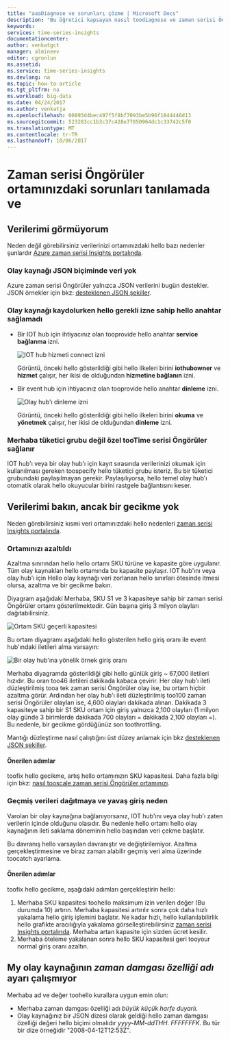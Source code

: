 ```yaml
---
title: "aaaDiagnose ve sorunları çözme | Microsoft Docs"
description: "Bu öğretici kapsayan nasıl toodiagnose ve zaman serisi Öngörüler ortamınızdaki sorunları"
keywords: 
services: time-series-insights
documentationcenter: 
author: venkatgct
manager: almineev
editor: cgronlun
ms.assetid: 
ms.service: time-series-insights
ms.devlang: na
ms.topic: how-to-article
ms.tgt_pltfrm: na
ms.workload: big-data
ms.date: 04/24/2017
ms.author: venkatja
ms.openlocfilehash: 00893d4bec497f5f8bf7093be5b96f1844446d13
ms.sourcegitcommit: 523283cc1b3c37c428e77850964dc1c33742c5f0
ms.translationtype: MT
ms.contentlocale: tr-TR
ms.lasthandoff: 10/06/2017
---
```

# <a name="diagnose-and-solve-problems-in-your-time-series-insights-environment"></a>Zaman serisi Öngörüler ortamınızdaki sorunları tanılamada ve

## <a name="i-dont-see-my-data"></a>Verilerimi görmüyorum
Neden değil görebilirsiniz verilerinizi ortamınızdaki hello bazı nedenler şunlardır [Azure zaman serisi Insights portalında](https://insights.timeseries.azure.com).

### <a name="your-event-source-doesnt-have-data-in-json-format"></a>Olay kaynağı JSON biçiminde veri yok
Azure zaman serisi Öngörüler yalnızca JSON verilerini bugün destekler. JSON örnekler için bkz: [desteklenen JSON şekiller](time-series-insights-send-events.md#supported-json-shapes).

### <a name="when-you-registered-your-event-source-you-didnt-provide-hello-key-that-has-hello-required-permission"></a>Olay kaynağı kaydolurken hello gerekli izne sahip hello anahtar sağlamadı
* Bir IOT hub için ihtiyacınız olan tooprovide hello anahtar **service bağlanma** izni.

   ![IOT hub hizmeti connect izni](media/diagnose-and-solve-problems/iothub-serviceconnect-permissions.png)

   Görüntü, önceki hello gösterildiği gibi hello ilkeleri birini **iothubowner** ve **hizmet** çalışır, her ikisi de olduğundan **hizmetine bağlanın** izni.
* Bir event hub için ihtiyacınız olan tooprovide hello anahtar **dinleme** izni.

   ![Olay hub'ı dinleme izni](media/diagnose-and-solve-problems/eventhub-listen-permissions.png)

   Görüntü, önceki hello gösterildiği gibi hello ilkeleri birini **okuma** ve **yönetmek** çalışır, her ikisi de olduğundan **dinleme** izni.

### <a name="hello-provided-consumer-group-is-not-exclusive-tootime-series-insights"></a>Merhaba tüketici grubu değil özel tooTime serisi Öngörüler sağlanır
IOT hub'ı veya bir olay hub'ı için kayıt sırasında verilerinizi okumak için kullanılması gereken toospecify hello tüketici grubu isteriz. Bu bir tüketici grubundaki paylaşılmayan gerekir. Paylaşılıyorsa, hello temel olay hub'ı otomatik olarak hello okuyucular birini rastgele bağlantısını keser.

## <a name="i-see-my-data-but-theres-a-lag"></a>Verilerimi bakın, ancak bir gecikme yok
Neden görebilirsiniz kısmi veri ortamınızdaki hello nedenleri [zaman serisi Insights portalında](https://insights.timeseries.azure.com).

### <a name="your-environment-is-getting-throttled"></a>Ortamınızı azaltıldı
Azaltma sınırından hello hello ortamı SKU türüne ve kapasite göre uygulanır. Tüm olay kaynakları hello ortamında bu kapasite paylaşır. IOT hub'ını veya olay hub'ı için Hello olay kaynağı veri zorlanan hello sınırları ötesinde itmesi olursa, azaltma ve bir gecikme bakın.

Diyagram aşağıdaki Merhaba, SKU S1 ve 3 kapasiteye sahip bir zaman serisi Öngörüler ortamı gösterilmektedir. Gün başına giriş 3 milyon olayları dağıtabilirsiniz.

![Ortam SKU geçerli kapasitesi](media/diagnose-and-solve-problems/environment-sku-current-capacity.png)

Bu ortam diyagramı aşağıdaki hello gösterilen hello giriş oranı ile event hub'ındaki iletileri alma varsayın:

![Bir olay hub'ına yönelik örnek giriş oranı](media/diagnose-and-solve-problems/eventhub-ingress-rate.png)

Merhaba diyagramda gösterildiği gibi hello günlük giriş ~ 67,000 iletileri hızıdır. Bu oran too46 iletileri dakikada kabaca çevirir. Her olay hub'ı ileti düzleştirilmiş tooa tek zaman serisi Öngörüler olay ise, bu ortam hiçbir azaltma görür. Ardından her olay hub'ı ileti düzleştirilmiş too100 zaman serisi Öngörüler olayları ise, 4,600 olayları dakikada alınan. Dakikada 3 kapasiteye sahip bir S1 SKU ortam için giriş yalnızca 2,100 olayları (1 milyon olay günde 3 birimlerde dakikada 700 olayları = dakikada 2,100 olayları =). Bu nedenle, bir gecikme gördüğünüz son toothrottling. 

Mantığı düzleştirme nasıl çalıştığını üst düzey anlamak için bkz [desteklenen JSON şekiller](time-series-insights-send-events.md#supported-json-shapes).

#### <a name="recommended-steps"></a>Önerilen adımlar
toofix hello gecikme, artış hello ortamınızın SKU kapasitesi. Daha fazla bilgi için bkz: [nasıl tooscale zaman serisi Öngörüler ortamınızı](time-series-insights-how-to-scale-your-environment.md).

### <a name="youre-pushing-historical-data-and-causing-slow-ingress"></a>Geçmiş verileri dağıtmaya ve yavaş giriş neden
Varolan bir olay kaynağına bağlanıyorsanız, IOT hub'ını veya olay hub'ı zaten verilerin içinde olduğunu olasıdır. Bu nedenle hello ortamı hello olay kaynağının ileti saklama döneminin hello başından veri çekme başlatır. 

Bu davranış hello varsayılan davranıştır ve değiştirilemiyor. Azaltma gerçekleştirmesine ve biraz zaman alabilir geçmiş veri alma üzerinde toocatch ayarlama.

#### <a name="recommended-steps"></a>Önerilen adımlar
toofix hello gecikme, aşağıdaki adımları gerçekleştirin hello:
1. Merhaba SKU kapasitesi toohello maksimum izin verilen değer (Bu durumda 10) artırın. Merhaba kapasitesi artırılır sonra çok daha hızlı yakalama hello giriş işlemini başlatır. Ne kadar hızlı, hello kullanılabilirlik hello grafikte aracılığıyla yakalama görselleştirebilirsiniz [zaman serisi Insights portalında](https://insights.timeseries.azure.com). Merhaba artan kapasite için sizden ücret kesilir.
2. Merhaba öteleme yakalanan sonra hello SKU kapasitesi geri tooyour normal giriş oranı azaltın.

## <a name="my-event-sources-timestamp-property-name-setting-doesnt-work"></a>My olay kaynağının *zaman damgası özelliği adı* ayarı çalışmıyor
Merhaba ad ve değer toohello kurallara uygun emin olun:
* Merhaba zaman damgası özelliği adı _büyük küçük harfe duyarlı_.
* Olay kaynağınız bir JSON dizesi olarak geldiği hello zaman damgası özelliği değeri hello biçimi olmalıdır _yyyy-MM-ddTHH. FFFFFFFK_. Bu tür bir dize örneğidir "2008-04-12T12:53Z".
